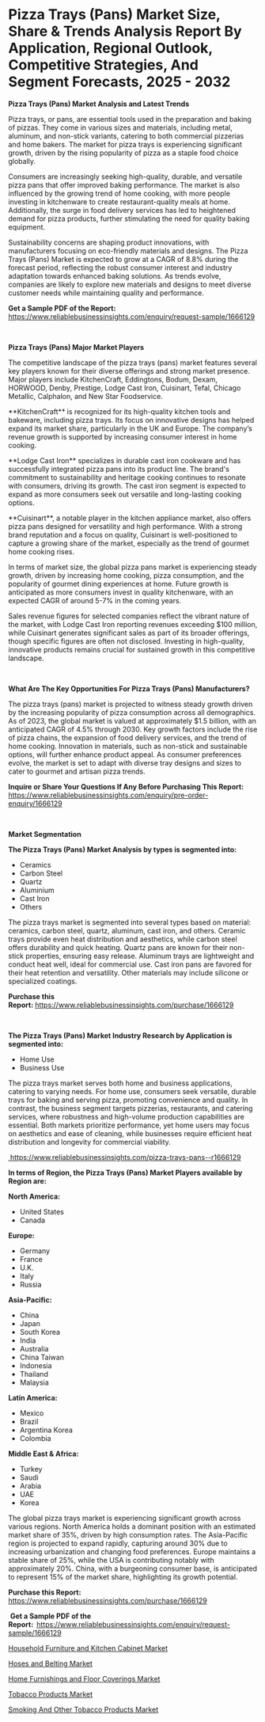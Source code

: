 <p><h1>Pizza Trays (Pans) Market Size, Share & Trends Analysis Report By Application, Regional Outlook, Competitive Strategies, And Segment Forecasts, 2025 - 2032</h1></p><p><strong>Pizza Trays (Pans) Market Analysis and Latest Trends</strong></p>
<p><p>Pizza trays, or pans, are essential tools used in the preparation and baking of pizzas. They come in various sizes and materials, including metal, aluminum, and non-stick variants, catering to both commercial pizzerias and home bakers. The market for pizza trays is experiencing significant growth, driven by the rising popularity of pizza as a staple food choice globally. </p><p>Consumers are increasingly seeking high-quality, durable, and versatile pizza pans that offer improved baking performance. The market is also influenced by the growing trend of home cooking, with more people investing in kitchenware to create restaurant-quality meals at home. Additionally, the surge in food delivery services has led to heightened demand for pizza products, further stimulating the need for quality baking equipment. </p><p>Sustainability concerns are shaping product innovations, with manufacturers focusing on eco-friendly materials and designs. The Pizza Trays (Pans) Market is expected to grow at a CAGR of 8.8% during the forecast period, reflecting the robust consumer interest and industry adaptation towards enhanced baking solutions. As trends evolve, companies are likely to explore new materials and designs to meet diverse customer needs while maintaining quality and performance.</p></p>
<p><strong>Get a Sample PDF of the Report:&nbsp;</strong> <a href="https://www.reliablebusinessinsights.com/enquiry/request-sample/1666129?utm_campaign=75&utm_medium=2&utm_source=Github&utm_content=ia&utm_term=09022025&utm_id=pizza-trays-pans">https://www.reliablebusinessinsights.com/enquiry/request-sample/1666129</a></p>
<p>&nbsp;</p>
<p><strong>Pizza Trays (Pans) Major Market Players</strong></p>
<p><p>The competitive landscape of the pizza trays (pans) market features several key players known for their diverse offerings and strong market presence. Major players include KitchenCraft, Eddingtons, Bodum, Dexam, HORWOOD, Denby, Prestige, Lodge Cast Iron, Cuisinart, Tefal, Chicago Metallic, Calphalon, and New Star Foodservice.</p><p>**KitchenCraft** is recognized for its high-quality kitchen tools and bakeware, including pizza trays. Its focus on innovative designs has helped expand its market share, particularly in the UK and Europe. The company’s revenue growth is supported by increasing consumer interest in home cooking.</p><p>**Lodge Cast Iron** specializes in durable cast iron cookware and has successfully integrated pizza pans into its product line. The brand's commitment to sustainability and heritage cooking continues to resonate with consumers, driving its growth. The cast iron segment is expected to expand as more consumers seek out versatile and long-lasting cooking options.</p><p>**Cuisinart**, a notable player in the kitchen appliance market, also offers pizza pans designed for versatility and high performance. With a strong brand reputation and a focus on quality, Cuisinart is well-positioned to capture a growing share of the market, especially as the trend of gourmet home cooking rises.</p><p>In terms of market size, the global pizza pans market is experiencing steady growth, driven by increasing home cooking, pizza consumption, and the popularity of gourmet dining experiences at home. Future growth is anticipated as more consumers invest in quality kitchenware, with an expected CAGR of around 5-7% in the coming years.</p><p>Sales revenue figures for selected companies reflect the vibrant nature of the market, with Lodge Cast Iron reporting revenues exceeding $100 million, while Cuisinart generates significant sales as part of its broader offerings, though specific figures are often not disclosed. Investing in high-quality, innovative products remains crucial for sustained growth in this competitive landscape.</p></p>
<p>&nbsp;</p>
<p><strong>What Are The Key Opportunities For Pizza Trays (Pans) Manufacturers?</strong></p>
<p><p>The pizza trays (pans) market is projected to witness steady growth driven by the increasing popularity of pizza consumption across all demographics. As of 2023, the global market is valued at approximately $1.5 billion, with an anticipated CAGR of 4.5% through 2030. Key growth factors include the rise of pizza chains, the expansion of food delivery services, and the trend of home cooking. Innovation in materials, such as non-stick and sustainable options, will further enhance product appeal. As consumer preferences evolve, the market is set to adapt with diverse tray designs and sizes to cater to gourmet and artisan pizza trends.</p></p>
<p><strong>Inquire or Share Your Questions If Any Before Purchasing This Report:</strong> <a href="https://www.reliablebusinessinsights.com/enquiry/pre-order-enquiry/1666129?utm_campaign=75&utm_medium=2&utm_source=Github&utm_content=ia&utm_term=09022025&utm_id=pizza-trays-pans">https://www.reliablebusinessinsights.com/enquiry/pre-order-enquiry/1666129</a></p>
<p>&nbsp;</p>
<p><strong>Market Segmentation</strong></p>
<p><strong>The Pizza Trays (Pans) Market Analysis by types is segmented into:</strong></p>
<p><ul><li>Ceramics</li><li>Carbon Steel</li><li>Quartz</li><li>Aluminium</li><li>Cast Iron</li><li>Others</li></ul></p>
<p><p>The pizza trays market is segmented into several types based on material: ceramics, carbon steel, quartz, aluminum, cast iron, and others. Ceramic trays provide even heat distribution and aesthetics, while carbon steel offers durability and quick heating. Quartz pans are known for their non-stick properties, ensuring easy release. Aluminum trays are lightweight and conduct heat well, ideal for commercial use. Cast iron pans are favored for their heat retention and versatility. Other materials may include silicone or specialized coatings.</p></p>
<p><strong>Purchase this Report:&nbsp;</strong><a href="https://www.reliablebusinessinsights.com/purchase/1666129?utm_campaign=75&utm_medium=2&utm_source=Github&utm_content=ia&utm_term=09022025&utm_id=pizza-trays-pans">https://www.reliablebusinessinsights.com/purchase/1666129</a></p>
<p>&nbsp;</p>
<p><strong>The Pizza Trays (Pans) Market Industry Research by Application is segmented into:</strong></p>
<p><ul><li>Home Use</li><li>Business Use</li></ul></p>
<p><p>The pizza trays market serves both home and business applications, catering to varying needs. For home use, consumers seek versatile, durable trays for baking and serving pizza, promoting convenience and quality. In contrast, the business segment targets pizzerias, restaurants, and catering services, where robustness and high-volume production capabilities are essential. Both markets prioritize performance, yet home users may focus on aesthetics and ease of cleaning, while businesses require efficient heat distribution and longevity for commercial viability.</p></p>
<p><a href="https://www.reliablebusinessinsights.com/pizza-trays-pans--r1666129?utm_campaign=75&utm_medium=2&utm_source=Github&utm_content=ia&utm_term=09022025&utm_id=pizza-trays-pans">&nbsp;https://www.reliablebusinessinsights.com/pizza-trays-pans--r1666129</a></p>
<p><strong>In terms of Region, the Pizza Trays (Pans) Market Players available by Region are:</strong></p>
<p>
    <p> <strong> North America: </strong>
        <ul>
            <li>United States</li>
            <li>Canada</li>
        </ul>
        </p> 
    <p> <strong> Europe: </strong>
        <ul>
            <li>Germany</li>
            <li>France</li>
            <li>U.K.</li>
            <li>Italy</li>
            <li>Russia</li>
        </ul>
        </p> 
    <p> <strong> Asia-Pacific: </strong>
        <ul>
            <li>China</li>
            <li>Japan</li>
            <li>South Korea</li>
            <li>India</li>
            <li>Australia</li>
            <li>China Taiwan</li>
            <li>Indonesia</li>
            <li>Thailand</li>
            <li>Malaysia</li>
        </ul>
        </p> 
    <p> <strong> Latin America: </strong>
        <ul>
            <li>Mexico</li>
            <li>Brazil</li>
            <li>Argentina Korea</li>
            <li>Colombia</li>
        </ul>
        </p> 
    <p> <strong> Middle East & Africa: </strong>
        <ul>
            <li>Turkey</li>
            <li>Saudi</li>
            <li>Arabia</li>
            <li>UAE</li>
            <li>Korea</li>
        </ul>
    </p>
    </p>
<p><p>The global pizza trays market is experiencing significant growth across various regions. North America holds a dominant position with an estimated market share of 35%, driven by high consumption rates. The Asia-Pacific region is projected to expand rapidly, capturing around 30% due to increasing urbanization and changing food preferences. Europe maintains a stable share of 25%, while the USA is contributing notably with approximately 20%. China, with a burgeoning consumer base, is anticipated to represent 15% of the market share, highlighting its growth potential.</p></p>
<p><strong>Purchase this Report: </strong><a href="https://www.reliablebusinessinsights.com/purchase/1666129?utm_campaign=75&utm_medium=2&utm_source=Github&utm_content=ia&utm_term=09022025&utm_id=pizza-trays-pans">https://www.reliablebusinessinsights.com/purchase/1666129</a></p>
<p>&nbsp;<strong>Get a Sample PDF of the Report:&nbsp;&nbsp;</strong><a href="https://www.reliablebusinessinsights.com/enquiry/request-sample/1666129?utm_campaign=75&utm_medium=2&utm_source=Github&utm_content=ia&utm_term=09022025&utm_id=pizza-trays-pans">https://www.reliablebusinessinsights.com/enquiry/request-sample/1666129</a></p>
<p><strong></strong></p>
<p><p><a href="https://github.com/plawragarile/Market-Research-Report-List-1/blob/main/household-furniture-and-kitchen-cabinet-market.md?utm_campaign=75&utm_medium=2&utm_source=Github&utm_content=ia&utm_term=09022025&utm_id=pizza-trays-pans">Household Furniture and Kitchen Cabinet Market</a></p><p><a href="https://github.com/juniordelafrance/Market-Research-Report-List-5/blob/main/hoses-and-belting-market.md?utm_campaign=75&utm_medium=2&utm_source=Github&utm_content=ia&utm_term=09022025&utm_id=pizza-trays-pans">Hoses and Belting Market</a></p><p><a href="https://github.com/zilelimarawa/Market-Research-Report-List-1/blob/main/home-furnishings-and-floor-coverings-market.md?utm_campaign=75&utm_medium=2&utm_source=Github&utm_content=ia&utm_term=09022025&utm_id=pizza-trays-pans">Home Furnishings and Floor Coverings Market</a></p><p><a href="https://github.com/toqiourir/Market-Research-Report-List-1/blob/main/tobacco-products-market.md?utm_campaign=75&utm_medium=2&utm_source=Github&utm_content=ia&utm_term=09022025&utm_id=pizza-trays-pans">Tobacco Products Market</a></p><p><a href="https://github.com/manatatonkes/Market-Research-Report-List-1/blob/main/smoking-and-other-tobacco-products-market.md?utm_campaign=75&utm_medium=2&utm_source=Github&utm_content=ia&utm_term=09022025&utm_id=pizza-trays-pans">Smoking And Other Tobacco Products Market</a></p></p>